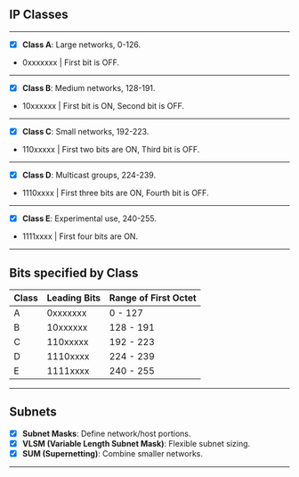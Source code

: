 ## IP Classes

---

- [x] **Class A**: Large networks, 0-126.

- 0xxxxxxx | First bit is OFF. 

---

- [x] **Class B**: Medium networks, 128-191.

- 10xxxxxx | First bit is ON, Second bit is OFF.

---

- [x] **Class C**: Small networks, 192-223.

- 110xxxxx | First two bits are ON, Third bit is OFF.

---

- [x] **Class D**: Multicast groups, 224-239.

- 1110xxxx | First three bits are ON, Fourth bit is OFF.

---

- [x] **Class E**: Experimental use, 240-255.

- 1111xxxx | First four bits are ON.

---

## Bits specified by Class

| Class | Leading Bits   | Range of First Octet |
|-------|----------------|----------------------|
| A     | 0xxxxxxx       | 0 - 127              |
| B     | 10xxxxxx       | 128 - 191            |
| C     | 110xxxxx       | 192 - 223            |
| D     | 1110xxxx       | 224 - 239            |
| E     | 1111xxxx       | 240 - 255            |



---

## Subnets

- [x] **Subnet Masks**: Define network/host portions.
- [x] **VLSM (Variable Length Subnet Mask)**: Flexible subnet sizing.
- [x] **SUM (Supernetting)**: Combine smaller networks.

---